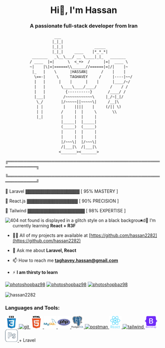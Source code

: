 <h1 align="center">Hi👋, I'm Hassan</h1>
<h3 align="center">A passionate full-stack developer from Iran</h3>

                          ___
                         |_|_|
                         |_|_|              _____
                         |_|_|     ____    |*_*_*|
                _______   _\__\___/ __ \____|_|_   _______
               / ____  |=|      \  <_+>  /      |=|  ____ \
               ~|    |\|=|======\\______//======|=|/|    |~
                |_   |    \      |HASSAN|      /    |    |
                 \==-|     \     TAGHAVEY     /     |----|~~/
                 |   |      |    |      |    |      |____/~/
                 |   |       \____\____/____/      /    / /
                 |   |         {----------}       /____/ /
                 |___|        /~~~~~~~~~~~~\     |_/~|_|/
                  \_/        |/~~~~~||~~~~~\|     /__|\
                  | |         |    ||||    |     (/|| \)
                  | |        /     |  |     \       \\
                  |_|        |     |  |     |
                             |_____|  |_____|
                             (_____)  (_____)
                             |     |  |     |
                             |     |  |     |
                             |/~~~\|  |/~~~\|
                             /|___|\  /|___|\
                            <_______><_______>




╔═══════════════════════════════════════════════════════════╗
                                                           
╚═══════════════════════════════════════════════════════════╝

  🔰 Laravel     ▓▓▓▓▓▓▓▓▓▓▓▓▓▓▓▓▓  [ 95% MASTERY ]
  
  🔰 React.js    ▓▓▓▓▓▓▓▓▓▓▓▓▓▓▓▓   [ 90% PRECISION ]
  
  🔰 Tailwind    ▓▓▓▓▓▓▓▓▓▓▓▓▓▓▓▓▓▓    [ 98% EXPERTISE ]
  


<img src="https://media.tenor.com/IHdlTRsmcS4AAAAM/404.gif" align="left" alt="404 not found is displayed in a glitch style on a black background" loading="lazy">

- 🌱 I’m currently learning **React + R3F**

- 👨‍💻 All of my projects are available at [https://github.com/hassan2282](https://github.com/hassan2282)

- 💬 Ask me about **Laravel, React**

- 📫 How to reach me **taghavey.hassan@gmail.com**

- ⚡ **I am thirsty to learn**

<p align="left">
<a href="https://linkedin.com/in/photoshopbaz98" target="blank"><img align="center" src="https://raw.githubusercontent.com/rahuldkjain/github-profile-readme-generator/master/src/images/icons/Social/linked-in-alt.svg" alt="photoshopbaz98" height="30" width="40" /></a>
<a href="https://fb.com/photoshopbaz98" target="blank"><img align="center" src="https://raw.githubusercontent.com/rahuldkjain/github-profile-readme-generator/master/src/images/icons/Social/facebook.svg" alt="photoshopbaz98" height="30" width="40" /></a>
<a href="https://instagram.com/photoshopbaz98" target="blank"><img align="center" src="https://raw.githubusercontent.com/rahuldkjain/github-profile-readme-generator/master/src/images/icons/Social/instagram.svg" alt="photoshopbaz98" height="30" width="40" /></a>
</p>


<p><img align="center" src="https://github-readme-stats.vercel.app/api/top-langs?username=hassan2282&show_icons=true&locale=en&layout=compact" alt="hassan2282" /></p>


<h3 align="left">Languages and Tools: </h3>
<p align="left">  <a href="https://www.w3schools.com/css/" target="_blank" rel="noreferrer"> <img src="https://raw.githubusercontent.com/devicons/devicon/master/icons/css3/css3-original-wordmark.svg" alt="css3" width="40" height="40"/> </a> <a href="https://git-scm.com/" target="_blank" rel="noreferrer"> <img src="https://www.vectorlogo.zone/logos/git-scm/git-scm-icon.svg" alt="git" width="40" height="40"/> </a> <a href="https://www.w3.org/html/" target="_blank" rel="noreferrer"> <img src="https://raw.githubusercontent.com/devicons/devicon/master/icons/html5/html5-original-wordmark.svg" alt="html5" width="40" height="40"/> </a> <a href="https://laravel.com/" target="_blank" rel="noreferrer"> </a> <a href="https://www.mysql.com/" target="_blank" rel="noreferrer"> <img src="https://raw.githubusercontent.com/devicons/devicon/master/icons/mysql/mysql-original-wordmark.svg" alt="mysql" width="40" height="40"/> </a>  <a href="https://www.php.net" target="_blank" rel="noreferrer"> <img src="https://raw.githubusercontent.com/devicons/devicon/master/icons/php/php-original.svg" alt="php" width="40" height="40"/> </a> <a href="https://www.postgresql.org" target="_blank" rel="noreferrer"> <img src="https://raw.githubusercontent.com/devicons/devicon/master/icons/postgresql/postgresql-original-wordmark.svg" alt="postgresql" width="40" height="40"/> </a> <a href="https://postman.com" target="_blank" rel="noreferrer"> <img src="https://www.vectorlogo.zone/logos/getpostman/getpostman-icon.svg" alt="postman" width="40" height="40"/> </a> <a href="https://reactjs.org/" target="_blank" rel="noreferrer"> <img src="https://raw.githubusercontent.com/devicons/devicon/master/icons/react/react-original-wordmark.svg" alt="react" width="40" height="40"/> </a> <a href="https://tailwindcss.com/" target="_blank" rel="noreferrer"> <img src="https://www.vectorlogo.zone/logos/tailwindcss/tailwindcss-icon.svg" alt="tailwind" width="40" height="40"/> </a><a href="https://getbootstrap.com" target="_blank" rel="noreferrer"> <img src="https://raw.githubusercontent.com/devicons/devicon/master/icons/bootstrap/bootstrap-plain-wordmark.svg" alt="bootstrap" width="40" height="40"/> </a> <a href="https://www.photoshop.com/en" target="_blank" rel="noreferrer"> <img src="https://raw.githubusercontent.com/devicons/devicon/master/icons/photoshop/photoshop-line.svg" alt="photoshop" width="40" height="40"/> </a> + Lravel </p>
